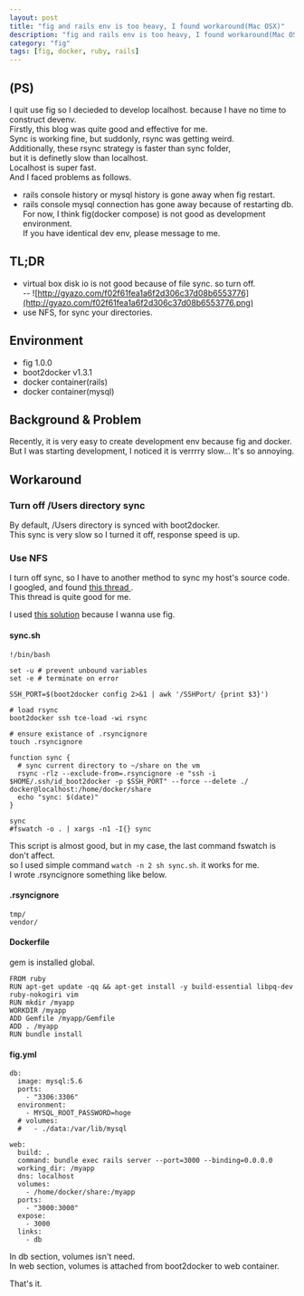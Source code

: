 ```yaml
---
layout: post
title: "fig and rails env is too heavy, I found workaround(Mac OSX)"
description: "fig and rails env is too heavy, I found workaround(Mac OSX)"
category: "fig"
tags: [fig, docker, ruby, rails]
---
```


## (PS)
I quit use fig so I decieded to develop localhost. because I have no time to construct devenv.  
Firstly, this blog was quite good and effective for me.  
Sync is working fine, but suddonly, rsync was getting weird.  
Additionally, these rsync strategy is faster than sync folder,  
 but it is definetly slow than localhost.  
Localhost is super fast.  
And I faced problems as follows. 
 - rails console history or mysql history is gone away when fig restart.  
 - rails console mysql connection has gone away because of restarting db.  
For now, I think fig(docker compose) is not good as development environment.  
If you have identical dev env, please message to me.  

## TL;DR
 - virtual box disk io is not good because of file sync. so turn off.  
 -- ![http://gyazo.com/f02f61fea1a6f2d306c37d08b6553776](http://gyazo.com/f02f61fea1a6f2d306c37d08b6553776.png)  
 - use NFS, for sync your directories.  

## Environment
 - fig 1.0.0  
 - boot2docker v1.3.1  
 - docker container(rails)  
 - docker container(mysql)  

## Background & Problem
Recently, it is very easy to create development env because fig and docker.  
But I was starting development, I noticed it is verrrry slow... It's so annoying.  

## Workaround

### Turn off /Users directory sync
By default, /Users directory is synced with boot2docker.  
This sync is very slow so I turned it off, response speed is up.  

### Use NFS
I turn off sync, so I have to another method to sync my host's source code.  
I googled, and found [ this thread ](https://github.com/boot2docker/boot2docker/issues/64).  
This thread is quite good for me.  

I used [this solution](https://gist.github.com/Jupiterrr/5348f7f95df7de2888f0)
because I wanna use fig.  


#### sync.sh
```
!/bin/bash

set -u # prevent unbound variables
set -e # terminate on error

SSH_PORT=$(boot2docker config 2>&1 | awk '/SSHPort/ {print $3}')

# load rsync
boot2docker ssh tce-load -wi rsync

# ensure existance of .rsyncignore
touch .rsyncignore

function sync {
  # sync current directory to ~/share on the vm
  rsync -rlz --exclude-from=.rsyncignore -e "ssh -i $HOME/.ssh/id_boot2docker -p $SSH_PORT" --force --delete ./ docker@localhost:/home/docker/share
  echo "sync: $(date)"
}

sync
#fswatch -o . | xargs -n1 -I{} sync
```

This script is almost good, but in my case, the last command fswatch is don't affect.  
so I used simple command `watch -n 2 sh sync.sh`. it works for me.  
I wrote .rsyncignore something like below.  


#### .rsyncignore

```
tmp/
vendor/
```


#### Dockerfile

gem is installed global.


```
FROM ruby
RUN apt-get update -qq && apt-get install -y build-essential libpq-dev ruby-nokogiri vim
RUN mkdir /myapp
WORKDIR /myapp
ADD Gemfile /myapp/Gemfile
ADD . /myapp
RUN bundle install
```


#### fig.yml

```
db:
  image: mysql:5.6
  ports:
    - "3306:3306"
  environment:
    - MYSQL_ROOT_PASSWORD=hoge
  # volumes:
  #   - ./data:/var/lib/mysql

web:
  build: .
  command: bundle exec rails server --port=3000 --binding=0.0.0.0
  working_dir: /myapp
  dns: localhost
  volumes:
    - /home/docker/share:/myapp
  ports:
    - "3000:3000"
  expose:
    - 3000
  links:
    - db
```

In db section, volumes isn't need.  
In web section, volumes is attached from boot2docker to web container.  

That's it.  
